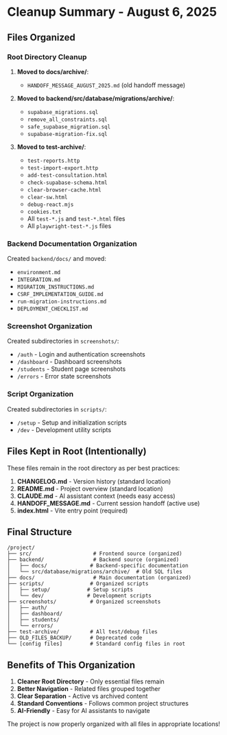 # Cleanup Summary - August 6, 2025

## Files Organized

### Root Directory Cleanup
1. **Moved to docs/archive/**:
   - `HANDOFF_MESSAGE_AUGUST_2025.md` (old handoff message)

2. **Moved to backend/src/database/migrations/archive/**:
   - `supabase_migrations.sql`
   - `remove_all_constraints.sql`
   - `safe_supabase_migration.sql`
   - `supabase-migration-fix.sql`

3. **Moved to test-archive/**:
   - `test-reports.http`
   - `test-import-export.http`
   - `add-test-consultation.html`
   - `check-supabase-schema.html`
   - `clear-browser-cache.html`
   - `clear-sw.html`
   - `debug-react.mjs`
   - `cookies.txt`
   - All `test-*.js` and `test-*.html` files
   - All `playwright-test-*.js` files

### Backend Documentation Organization
Created `backend/docs/` and moved:
- `environment.md`
- `INTEGRATION.md`
- `MIGRATION_INSTRUCTIONS.md`
- `CSRF_IMPLEMENTATION_GUIDE.md`
- `run-migration-instructions.md`
- `DEPLOYMENT_CHECKLIST.md`

### Screenshot Organization
Created subdirectories in `screenshots/`:
- `/auth` - Login and authentication screenshots
- `/dashboard` - Dashboard screenshots
- `/students` - Student page screenshots
- `/errors` - Error state screenshots

### Script Organization
Created subdirectories in `scripts/`:
- `/setup` - Setup and initialization scripts
- `/dev` - Development utility scripts

## Files Kept in Root (Intentionally)

These files remain in the root directory as per best practices:

1. **CHANGELOG.md** - Version history (standard location)
2. **README.md** - Project overview (standard location)
3. **CLAUDE.md** - AI assistant context (needs easy access)
4. **HANDOFF_MESSAGE.md** - Current session handoff (active use)
5. **index.html** - Vite entry point (required)

## Final Structure

```
/project/
├── src/                    # Frontend source (organized)
├── backend/                # Backend source (organized)
│   ├── docs/              # Backend-specific documentation
│   └── src/database/migrations/archive/  # Old SQL files
├── docs/                   # Main documentation (organized)
├── scripts/               # Organized scripts
│   ├── setup/            # Setup scripts
│   └── dev/              # Development scripts
├── screenshots/           # Organized screenshots
│   ├── auth/
│   ├── dashboard/
│   ├── students/
│   └── errors/
├── test-archive/          # All test/debug files
├── OLD_FILES_BACKUP/      # Deprecated code
└── [config files]         # Standard config files in root
```

## Benefits of This Organization

1. **Cleaner Root Directory** - Only essential files remain
2. **Better Navigation** - Related files grouped together
3. **Clear Separation** - Active vs archived content
4. **Standard Conventions** - Follows common project structures
5. **AI-Friendly** - Easy for AI assistants to navigate

The project is now properly organized with all files in appropriate locations!